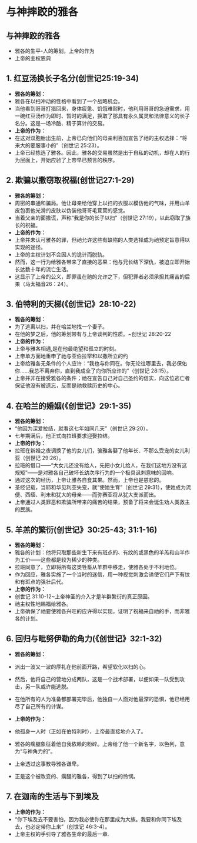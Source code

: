 # 与神摔跤的雅各

## 与神摔跤的雅各
- 雅各的生平-人的筹划，上帝的作为
- 上帝的主权恩典

## 1. 红豆汤换长子名分(创世记25:19-34)
- **雅各的筹划：** 
- 雅各在以扫冲动的性格中看到了一个战略机会。
- 当他看到哥哥打猎回来，身体疲惫、饥饿难耐时，他利用哥哥的急迫需求，用一碗红豆汤作为即时、暂时的满足，换取了那具有永久属灵和法律意义的长子名分。这是一场冷酷、精于算计的交易。
- **上帝的作为：** 
- 在这对双胞胎出生前，上帝已向他们的母亲利百加宣告了祂的主权选择：“将来大的要服事小的”（创世记 25:23）。
- 上帝已经拣选了雅各。因此，雅各的交易虽然是出于自私的动机，却在人的行为层面上，开始应验了上帝早已预言的秩序。

## 2. 欺骗以撒窃取祝福(创世记27:1-29)
- **雅各的筹划：** 
- 周密的串通和骗局。他让母亲给他穿上以扫的衣服以模仿他的气味，并用山羊皮包裹他光滑的皮肤以伪装他哥哥毛茸茸的感觉。
- 当着父亲的面撒谎，声称“我是你的长子以扫”（创世记 27:19），以此窃取了族长的祝福。
- **上帝的作为：** 
- 上帝并未认可雅各的罪，但祂允许这些有缺陷的人类选择成为祂预定旨意得以实现的途径。
- 上帝的主权计划不会因人的诡计而脱轨。
- 然而，这一行为给雅各带来了直接的恶果：他与兄长结下深仇，被迫立即开始长达数十年的流亡生活。
- 这显示了上帝的公义，即罪虽在祂的允许之下，但犯罪者必须承担其痛苦的后果（马太福音26：24）。

## 3. 伯特利的天梯(《创世记》28:10-22)
- **雅各的筹划：** 
- 为了逃离以扫，并在哈兰地找一个妻子。
- 在他的梦之后，他的筹划带有与上帝谈判的性质。~创世记 28:20-22
- **上帝的作为：** 
- 上帝与雅各相遇,是在他最绝望和孤立的时刻。
- 上帝单方面地重申了祂与亚伯拉罕和以撒所立的约
- 上帝给雅各无条件的个人应许：“我也与你同在。你无论往哪里去，我必保佑你……我总不离弃你，直到我成全了向你所应许的”（创世记 28:15）。
- 上帝并非在接受雅各的条件；祂在宣告自己对自己圣约的信实，向这位逃亡者保证他没有被遗忘，反而是祂救赎历史的中心。

## 4. 在哈兰的婚姻(《创世记》29:1-35)
- **雅各的筹划：** 
- “他因为深爱拉结，就看这七年如同几天”（创世记 29:20）。
- 七年期满后，他正式向拉班要求迎娶拉结。
- **上帝的作为：** 
- 拉班在新婚之夜调换了他的女儿们，骗雅各娶了他年长、不那么受宠的女儿利亚（创世记 29:26）。
- 拉班的借口——“大女儿还没有给人，先把小女儿给人，在我们这地方没有这规矩”——是对雅各自己破坏长幼次序行为的一个极具讽刺意味的回响。
- 通过这次的经历，上帝让雅各自食其果。然而，上帝也是慈悲的。
- 圣经记载，当耶和华见利亚失宠，就“使她生育”（创世记 29:31），使她成为流便、西缅、利未和犹大的母亲——而弥赛亚将从犹大支派而出。
- 上帝通过人类罪恶和欺骗所带来的痛苦的结果，预备了将来会诞生劝人类救主的民族。

## 5. 羊羔的繁衍(创世记》30:25-43; 31:1-16)
- **雅各的筹划：** 
- 雅各的计划：他将只取那些新生下来有斑点的、有纹的或黑色的羊羔和山羊作为工价——这些都是较为稀少的种类。
- 拉班同意了，立即将所有这类牲畜从羊群中移走，使雅各处于不利地位。
- 作为回应，雅各实施了一个当时的迷信，用一种视觉刺激会诱使它们产下有纹和有斑点的强壮后代。
- **上帝的作为：** 
- 创世记 31:10-12~上帝神圣的介入才是羊群繁衍的真正原因。
- 祂主权性地赐福给雅各。
- 上帝确保了祂要使雅各兴旺的应许得以实现，证明了祝福来自祂的手，而非雅各的计划。

## 6. 回归与毗努伊勒的角力(《创世记》32:1-32)
- **雅各的筹划：** 
- 派出一波又一波的厚礼在他前面开路，希望软化以扫的心。
- 然后，他将自己的营地分成两队，这是一个战术部署，以便如果一队受到攻击，另一队或许能逃脱。
- 在他所有的人为准备都部署完毕后，他独自一人面对他最深的恐惧，他已经用尽了自己所有的计谋。

- **上帝的作为：** 
- 他孤身一人时（正如在伯特利时），上帝最直接地介入了。
- 雅各的瘸腿象征着他自我依赖的粉碎。上帝给了他一个新名字，以色列，意为“与神角力的”。
- 上帝透过这事教导雅各谦卑。
- 正是这个被改变的、瘸腿的雅各，得到了以扫的怜悯。

## 7. 在迦南的生活与下到埃及
- **上帝的作为：** 
- “你下埃及去不要害怕，因为我必使你在那里成为大族。我要和你同下埃及去，也必定带你上来”（创世记 46:3-4）。
- 上帝主权的手引导了雅各生命的最后一章.
